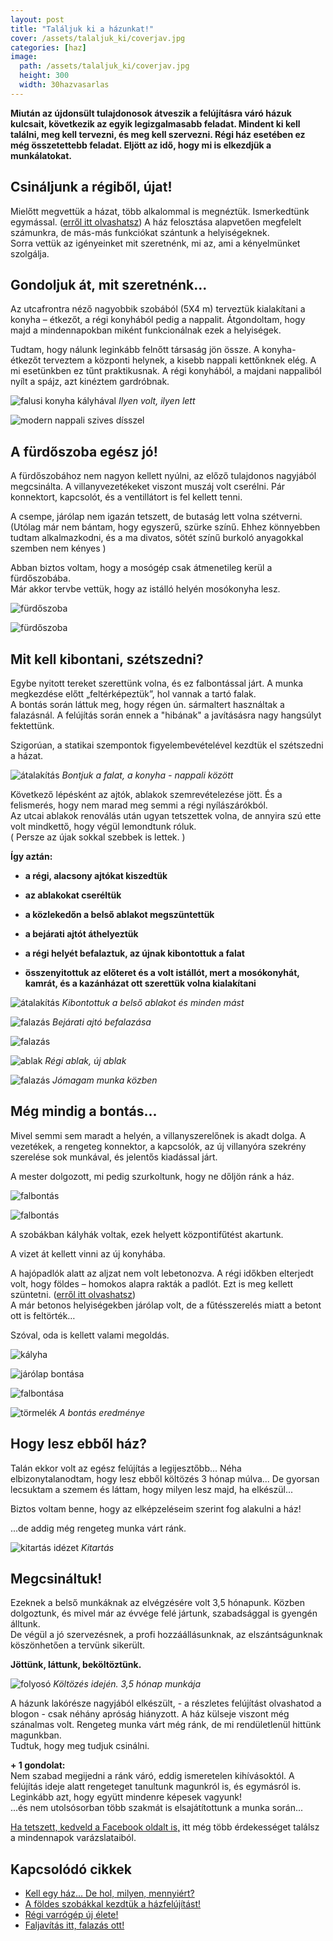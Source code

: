 ```yaml
---
layout: post
title: "Találjuk ki a házunkat!"
cover: /assets/talaljuk_ki/coverjav.jpg
categories: [haz]
image:
  path: /assets/talaljuk_ki/coverjav.jpg
  height: 300
  width: 30hazvasarlas
---
```


**Miután az újdonsült tulajdonosok átveszik a felújításra váró házuk kulcsait, következik az egyik legizgalmasabb feladat. Mindent ki kell találni, meg kell tervezni, és meg kell szervezni. Régi ház esetében ez még összetettebb feladat. Eljött az idő, hogy mi is elkezdjük a munkálatokat.**




## Csináljunk a régiből, újat! 

Mielőtt megvettük a házat, több alkalommal is megnéztük. Ismerkedtünk egymással. ([erről itt olvashatsz](/2019-02-09/hazvasarlas)) A ház felosztása alapvetően megfelelt számunkra, de más-más funkciókat szántunk a helyiségeknek.  
Sorra vettük az igényeinket mit szeretnénk, mi az, ami a kényelmünket szolgálja.  


## Gondoljuk át, mit szeretnénk...


Az utcafrontra néző nagyobbik szobából (5X4 m) terveztük kialakítani a konyha – étkezőt, a régi konyhából pedig a nappalit.  Átgondoltam, hogy majd a mindennapokban miként funkcionálnak ezek a helyiségek.


Tudtam, hogy nálunk leginkább felnőtt társaság jön össze. A konyha-étkezőt terveztem a központi helynek, a kisebb nappali kettőnknek elég. 
A mi esetünkben ez tűnt praktikusnak. A régi konyhából, a majdani nappaliból nyílt a spájz, azt kinéztem gardróbnak.



![falusi konyha kályhával](/assets/talaljuk_ki/1jav.jpg)
_Ilyen volt, ilyen lett_

![modern nappali szives dísszel](/assets/talaljuk_ki/2jav.jpg)


  




## A fürdőszoba egész jó!

A fürdőszobához nem nagyon kellett nyúlni, az előző tulajdonos nagyjából megcsinálta. A villanyvezetékeket viszont muszáj volt cserélni. Pár konnektort, kapcsolót, és a ventillátort is fel kellett tenni.  


A csempe, járólap nem igazán tetszett, de butaság lett volna szétverni.  
(Utólag már nem bántam, hogy egyszerű, szürke színű. Ehhez könnyebben tudtam alkalmazkodni, és a ma divatos, sötét színű burkoló anyagokkal szemben nem kényes )  


Abban biztos voltam, hogy a mosógép csak átmenetileg kerül a fürdőszobába.  
Már akkor tervbe vettük, hogy az istálló helyén mosókonyha lesz.

![fürdőszoba](/assets/talaljuk_ki/3jav.jpg)

![fürdőszoba](/assets/talaljuk_ki/4jav.jpg) 


## Mit kell kibontani, szétszedni? 



Egybe nyitott tereket szerettünk volna, és ez falbontással járt. A munka megkezdése előtt „feltérképeztük”, hol vannak a tartó falak.  
A bontás során láttuk meg, hogy régen ún. sármaltert használtak a falazásnál.  A felújítás során ennek a "hibának" a javításásra nagy hangsúlyt fektettünk.


Szigorúan, a statikai szempontok figyelembevételével kezdtük el szétszedni a házat.

![átalakítás](/assets/talaljuk_ki/5jav.jpg)
_Bontjuk a falat, a konyha - nappali között_

 



Következő lépésként az ajtók, ablakok szemrevételezése jött. És a felismerés, hogy nem marad meg semmi a régi nyílászárókból.  
Az utcai ablakok renoválás után ugyan tetszettek volna, de annyira szú ette volt mindkettő, hogy végül lemondtunk róluk.  
( Persze az újak sokkal szebbek is lettek. )  

**Így aztán:**


* **a régi, alacsony ajtókat kiszedtük** 

* **az ablakokat cseréltük**

* **a közlekedőn a  belső ablakot megszüntettük**

* **a bejárati ajtót áthelyeztük**

* **a régi helyét befalaztuk, az újnak kibontottuk a falat**

* **összenyitottuk az előteret és a volt istállót, mert a mosókonyhát, kamrát, és a kazánházat ott szerettük volna kialakítani**




![átalakítás](/assets/talaljuk_ki/6jav.jpg)
_Kibontottuk a belső ablakot és minden mást_

![falazás](/assets/talaljuk_ki/8jav.jpg)
_Bejárati ajtó befalazása_

![falazás](/assets/talaljuk_ki/10jav.jpg)

![ablak](/assets/talaljuk_ki/12jav.jpg)
_Régi ablak, új ablak_
 
![falazás](/assets/talaljuk_ki/9.jpg) 
_Jómagam munka közben_
  


## Még mindig a bontás...

Mivel semmi sem maradt a helyén, a villanyszerelőnek is akadt dolga. A vezetékek, a rengeteg konnektor, a kapcsolók, az új villanyóra szekrény szerelése sok munkával, és jelentős kiadással járt.  


A mester dolgozott, mi pedig szurkoltunk, hogy ne dőljön ránk a ház.  

![falbontás](/assets/talaljuk_ki/13jav.jpg)

![falbontás](/assets/talaljuk_ki/14jav.jpg)





A szobákban kályhák voltak, ezek helyett központifűtést akartunk. 

A vizet át kellett vinni az új konyhába. 

A hajópadlók alatt az aljzat nem volt lebetonozva. A régi időkben elterjedt volt, hogy földes – homokos alapra rakták a padlót. Ezt is meg kellett szüntetni. ([erről itt olvashatsz](/2019-02-12/szobabetonozas))   
A már betonos helyiségekben járólap volt, de a fűtésszerelés miatt a betont ott is feltörték…  


Szóval, oda is kellett valami megoldás.

![kályha](/assets/talaljuk_ki/15jav.jpg)

![járólap bontása](/assets/talaljuk_ki/16jav.jpg)

![falbontása](/assets/talaljuk_ki/17jav.jpg)

![törmelék](/assets/talaljuk_ki/18jav.jpg)
_A bontás eredménye_


## Hogy lesz ebből ház?


Talán ekkor volt az egész felújítás a legijesztőbb... Néha elbizonytalanodtam, hogy lesz ebből költözés 3 hónap múlva... De gyorsan lecsuktam a szemem és láttam, hogy milyen lesz majd, ha elkészül...  


Biztos voltam benne, hogy az elképzeléseim szerint fog alakulni a ház!


...de addig még rengeteg munka várt ránk. 

![kitartás idézet](/assets/talaljuk_ki/talaljukkiidezet1.jpg)
_Kitartás_



## Megcsináltuk!



Ezeknek a belső munkáknak az elvégzésére volt 3,5 hónapunk. Közben dolgoztunk, és mivel már az évvége felé jártunk, szabadsággal is  gyengén álltunk.  
De végül a jó szervezésnek, a profi hozzáállásunknak, az elszántságunknak köszönhetően a tervünk sikerült. 


**Jöttünk, láttunk, beköltöztünk.** 

![folyosó](/assets/talaljuk_ki/19jav.jpg)
_Költözés idején. 3,5 hónap munkája_
 

A házunk lakórésze nagyjából elkészült, - a részletes felújítást olvashatod a blogon - csak néhány apróság hiányzott. A ház külseje viszont még szánalmas volt. 
Rengeteg munka várt még ránk, de mi rendületlenül hittünk magunkban.  
Tudtuk, hogy meg tudjuk csinálni.




**+ 1 gondolat:**  
Nem szabad megijedni a ránk váró, eddig ismeretelen kihívásoktól. A felújítás ideje alatt rengeteget tanultunk magunkról is, és egymásról is. Leginkább azt, hogy együtt mindenre képesek vagyunk!  
...és nem utolsósorban több szakmát is elsajátítottunk a munka során...

<a href="https://www.facebook.com/Var%C3%A1zsolj-otthont-360330751226066/" target="_blank">Ha tetszett, kedveld a Facebook oldalt is,</a> itt még több érdekességet találsz a mindennapok varázslataiból.


## Kapcsolódó cikkek

* [Kell egy ház... De hol, milyen, mennyiért?](/2019-02-09/hazvasarlas)
* [A földes szobákkal kezdtük a házfelújítást!](/2019-02-12/szobabetonozas)
* [Régi varrógép új élete!](/2019-02-12/varrogepasztal)
* [Faljavítás itt, falazás ott!](/2019-02-18/afalak)

